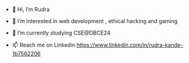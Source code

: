 - 👋 Hi, I’m Rudra
- 👀 I’m interested in web development , ethical hacking and gaming
- 🌱 I’m currently studying CSE@DBCE24

- 📫 Reach me on Linkedin https://www.linkedin.com/in/rudra-kande-1b7562206

<!---
RudraK30/RudraK30 is a ✨ special ✨ repository because its `README.md` (this file) appears on your GitHub profile.
You can click the Preview link to take a look at your changes.
--->
